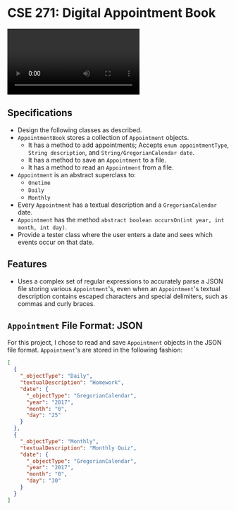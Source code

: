 # CSE 271: Digital Appointment Book

![Demo run of AppointmentBookTester.java](https://cdn.rawgit.com/0x326/academic-code-portfolio/6b436935/CSE%20271/Project%201/documentation_assets/demoRunOfAppointmentBookTester.webm)

## Specifications

- Design the following classes as described.
- `AppointmentBook` stores a collection of `Appointment` objects.
  - It has a method to add appointments; Accepts `enum appointmentType`, `String description`, and `String/GregorianCalendar date`.
  - It has a method to save an `Appointment` to a file.
  - It has a method to read an `Appointment` from a file.
- `Appointment` is an abstract superclass to:
  - `Onetime`
  - `Daily`
  - `Monthly`
- Every `Appointment` has a textual description and a `GregorianCalendar` date.
- `Appointment` has the method `abstract boolean occursOn(int year, int month, int day)`.
- Provide a tester class where the user enters a date and sees which events occur on that date.

## Features

- Uses a complex set of regular expressions to accurately parse a JSON file storing various `Appointment`'s, even when an `Appointment`'s textual description contains escaped characters and special delimiters, such as commas and curly braces.

## `Appointment` File Format: JSON

For this project, I chose to read and save `Appointment` objects in the JSON file format.  `Appointment`'s are stored in the following fashion:

```JSON
[
  {
    "_objectType": "Daily",
    "textualDescription": "Homework",
    "date": {
      "_objectType": "GregorianCalendar",
      "year": "2017",
      "month": "0",
      "day": "25"
    }
  },
  {
    "_objectType": "Monthly",
    "textualDescription": "Monthly Quiz",
    "date": {
      "_objectType": "GregorianCalendar",
      "year": "2017",
      "month": "0",
      "day": "30"
    }
  }
]
```

